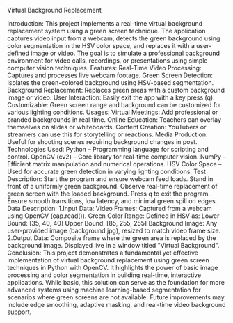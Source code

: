 Virtual Background Replacement

Introduction:
	This project implements a real-time virtual background replacement system using a green screen technique. The application captures video input from a webcam, detects the green background using color segmentation in the HSV color space, and replaces it with a user-defined image or video. The goal is to simulate a professional background environment for video calls, recordings, or presentations using simple computer vision techniques.
Features:
Real-Time Video Processing: Captures and processes live webcam footage.
Green Screen Detection: Isolates the green-colored background using HSV-based segmentation.
Background Replacement: Replaces green areas with a custom background image or video.
User Interaction: Easily exit the app with a key press (q).
Customizable: Green screen range and background can be customized for various lighting conditions.
Usages:
Virtual Meetings: Add professional or branded backgrounds in real time.
Online Education: Teachers can overlay themselves on slides or whiteboards.
Content Creation: YouTubers or streamers can use this for storytelling or reactions.
Media Production: Useful for shooting scenes requiring background changes in post.
Technologies Used:
Python – Programming language for scripting and control.
OpenCV (cv2) – Core library for real-time computer vision.
NumPy – Efficient matrix manipulation and numerical operations.
HSV Color Space – Used for accurate green detection in varying lighting conditions.
Test Description:
Start the program and ensure webcam feed loads.
Stand in front of a uniformly green background.
Observe real-time replacement of green screen with the loaded background.
Press q to exit the program.
Ensure smooth transitions, low latency, and minimal green spill on edges.
Data Description:
	1.Input Data:
Video Frames: Captured from a webcam using OpenCV (cap.read()).
Green Color Range: Defined in HSV as:
Lower Bound: [35, 40, 40]
Upper Bound: [85, 255, 255]
Background Image: Any user-provided image (background.jpg), resized to match video frame size.
2.Output Data:
Composite frame where the green area is replaced by the background image.
Displayed live in a window titled "Virtual Background".
Conclusion:
	This project demonstrates a fundamental yet effective implementation of virtual background replacement using green screen techniques in Python with OpenCV. It highlights the power of basic image processing and color segmentation in building real-time, interactive applications. While basic, this solution can serve as the foundation for more advanced systems using machine learning-based segmentation for scenarios where green screens are not available. Future improvements may include edge smoothing, adaptive masking, and real-time video background support.




